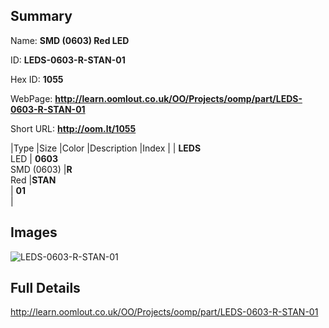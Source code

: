 

## Summary
 
Name: __SMD (0603) Red LED__

ID: __LEDS-0603-R-STAN-01__

Hex ID: __1055__

WebPage: __http://learn.oomlout.co.uk/OO/Projects/oomp/part/LEDS-0603-R-STAN-01__

Short URL: __http://oom.lt/1055__


|Type   |Size   |Color   |Description   |Index   |
| __LEDS__ <br>LED  | __0603__<br>SMD (0603)   |__R__<br>Red    |__STAN__<br>    | __01__<br>  |


## Images
![LEDS-0603-R-STAN-01](http://oomlout.com/oomp-gen/parts/LEDS-0603-R-STAN-01/LEDS-0603-R-STAN-01_420.jpg)

## Full Details

 http://learn.oomlout.co.uk/OO/Projects/oomp/part/LEDS-0603-R-STAN-01

